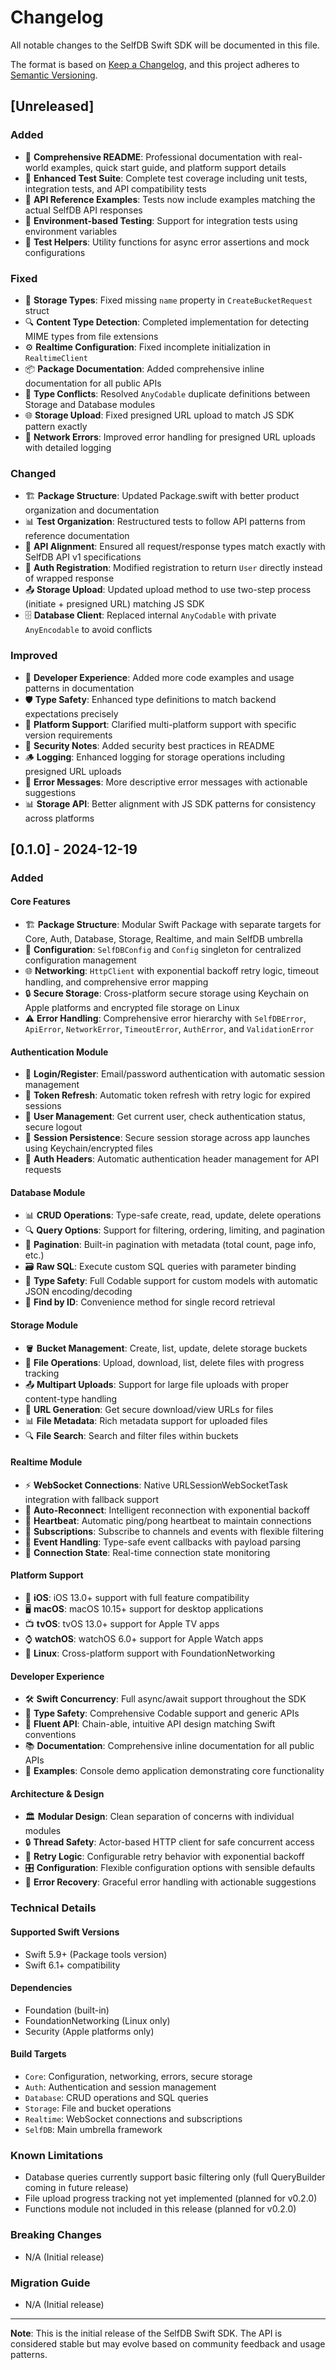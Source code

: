 # Changelog

All notable changes to the SelfDB Swift SDK will be documented in this file.

The format is based on [Keep a Changelog](https://keepachangelog.com/en/1.0.0/),
and this project adheres to [Semantic Versioning](https://semver.org/spec/v2.0.0.html).

## [Unreleased]

### Added
- 📖 **Comprehensive README**: Professional documentation with real-world examples, quick start guide, and platform support details
- 🧪 **Enhanced Test Suite**: Complete test coverage including unit tests, integration tests, and API compatibility tests
- 📝 **API Reference Examples**: Tests now include examples matching the actual SelfDB API responses
- 🔧 **Environment-based Testing**: Support for integration tests using environment variables
- 🎯 **Test Helpers**: Utility functions for async error assertions and mock configurations

### Fixed
- 🐛 **Storage Types**: Fixed missing `name` property in `CreateBucketRequest` struct
- 🔍 **Content Type Detection**: Completed implementation for detecting MIME types from file extensions
- ⚙️ **Realtime Configuration**: Fixed incomplete initialization in `RealtimeClient`
- 📦 **Package Documentation**: Added comprehensive inline documentation for all public APIs
- 🔄 **Type Conflicts**: Resolved `AnyCodable` duplicate definitions between Storage and Database modules
- 🌐 **Storage Upload**: Fixed presigned URL upload to match JS SDK pattern exactly
- 📡 **Network Errors**: Improved error handling for presigned URL uploads with detailed logging

### Changed
- 🏗️ **Package Structure**: Updated Package.swift with better product organization and documentation
- 📊 **Test Organization**: Restructured tests to follow API patterns from reference documentation
- 🔄 **API Alignment**: Ensured all request/response types match exactly with SelfDB API v1 specifications
- 🔐 **Auth Registration**: Modified registration to return `User` directly instead of wrapped response
- 📤 **Storage Upload**: Updated upload method to use two-step process (initiate + presigned URL) matching JS SDK
- 🗄️ **Database Client**: Replaced internal `AnyCodable` with private `AnyEncodable` to avoid conflicts

### Improved
- 🚀 **Developer Experience**: Added more code examples and usage patterns in documentation
- 🛡️ **Type Safety**: Enhanced type definitions to match backend expectations precisely
- 📱 **Platform Support**: Clarified multi-platform support with specific version requirements
- 🔐 **Security Notes**: Added security best practices in README
- 🪵 **Logging**: Enhanced logging for storage operations including presigned URL uploads
- 🎯 **Error Messages**: More descriptive error messages with actionable suggestions
- 📊 **Storage API**: Better alignment with JS SDK patterns for consistency across platforms

## [0.1.0] - 2024-12-19

### Added

#### Core Features
- 🏗️ **Package Structure**: Modular Swift Package with separate targets for Core, Auth, Database, Storage, Realtime, and main SelfDB umbrella
- 🔧 **Configuration**: `SelfDBConfig` and `Config` singleton for centralized configuration management
- 🌐 **Networking**: `HttpClient` with exponential backoff retry logic, timeout handling, and comprehensive error mapping
- 🔒 **Secure Storage**: Cross-platform secure storage using Keychain on Apple platforms and encrypted file storage on Linux
- ⚠️ **Error Handling**: Comprehensive error hierarchy with `SelfDBError`, `ApiError`, `NetworkError`, `TimeoutError`, `AuthError`, and `ValidationError`

#### Authentication Module
- 🔐 **Login/Register**: Email/password authentication with automatic session management
- 🔄 **Token Refresh**: Automatic token refresh with retry logic for expired sessions
- 👤 **User Management**: Get current user, check authentication status, secure logout
- 💾 **Session Persistence**: Secure session storage across app launches using Keychain/encrypted files
- 🔑 **Auth Headers**: Automatic authentication header management for API requests

#### Database Module
- 📊 **CRUD Operations**: Type-safe create, read, update, delete operations
- 🔍 **Query Options**: Support for filtering, ordering, limiting, and pagination
- 📄 **Pagination**: Built-in pagination with metadata (total count, page info, etc.)
- 🗃️ **Raw SQL**: Execute custom SQL queries with parameter binding
- 🎯 **Type Safety**: Full Codable support for custom models with automatic JSON encoding/decoding
- 🔎 **Find by ID**: Convenience method for single record retrieval

#### Storage Module
- 🪣 **Bucket Management**: Create, list, update, delete storage buckets
- 📁 **File Operations**: Upload, download, list, delete files with progress tracking
- 📤 **Multipart Uploads**: Support for large file uploads with proper content-type handling
- 🔗 **URL Generation**: Get secure download/view URLs for files
- 📊 **File Metadata**: Rich metadata support for uploaded files
- 🔍 **File Search**: Search and filter files within buckets

#### Realtime Module
- ⚡ **WebSocket Connections**: Native URLSessionWebSocketTask integration with fallback support
- 🔄 **Auto-Reconnect**: Intelligent reconnection with exponential backoff
- 💓 **Heartbeat**: Automatic ping/pong heartbeat to maintain connections
- 📢 **Subscriptions**: Subscribe to channels and events with flexible filtering
- 🎯 **Event Handling**: Type-safe event callbacks with payload parsing
- 🔌 **Connection State**: Real-time connection state monitoring

#### Platform Support
- 🍎 **iOS**: iOS 13.0+ support with full feature compatibility
- 🖥️ **macOS**: macOS 10.15+ support for desktop applications
- 📺 **tvOS**: tvOS 13.0+ support for Apple TV apps
- ⌚ **watchOS**: watchOS 6.0+ support for Apple Watch apps
- 🐧 **Linux**: Cross-platform support with FoundationNetworking

#### Developer Experience
- 🛠️ **Swift Concurrency**: Full async/await support throughout the SDK
- 📝 **Type Safety**: Comprehensive Codable support and generic APIs
- 🎯 **Fluent API**: Chain-able, intuitive API design matching Swift conventions
- 📚 **Documentation**: Comprehensive inline documentation for all public APIs
- 🧪 **Examples**: Console demo application demonstrating core functionality

#### Architecture & Design
- 🏛️ **Modular Design**: Clean separation of concerns with individual modules
- 🔒 **Thread Safety**: Actor-based HTTP client for safe concurrent access
- 🔄 **Retry Logic**: Configurable retry behavior with exponential backoff
- 🎛️ **Configuration**: Flexible configuration options with sensible defaults
- 🚨 **Error Recovery**: Graceful error handling with actionable suggestions

### Technical Details

#### Supported Swift Versions
- Swift 5.9+ (Package tools version)
- Swift 6.1+ compatibility

#### Dependencies
- Foundation (built-in)
- FoundationNetworking (Linux only)
- Security (Apple platforms only)

#### Build Targets
- `Core`: Configuration, networking, errors, secure storage
- `Auth`: Authentication and session management  
- `Database`: CRUD operations and SQL queries
- `Storage`: File and bucket operations
- `Realtime`: WebSocket connections and subscriptions
- `SelfDB`: Main umbrella framework

### Known Limitations
- Database queries currently support basic filtering only (full QueryBuilder coming in future release)
- File upload progress tracking not yet implemented (planned for v0.2.0)
- Functions module not included in this release (planned for v0.2.0)

### Breaking Changes
- N/A (Initial release)

### Migration Guide
- N/A (Initial release)

---

**Note**: This is the initial release of the SelfDB Swift SDK. The API is considered stable but may evolve based on community feedback and usage patterns.
